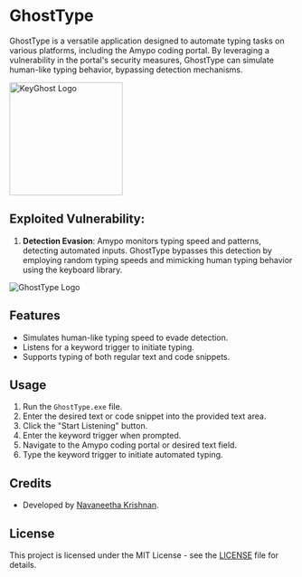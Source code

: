 # GhostType

GhostType is a versatile application designed to automate typing tasks on various platforms, including the Amypo coding portal. By leveraging a vulnerability in the portal's security measures, GhostType can simulate human-like typing behavior, bypassing detection mechanisms.

<img src="https://github.com/CuteKitty0000/GhostType/assets/144705877/1dac21b0-7616-4fe8-9f1d-996fee428da7" alt="KeyGhost Logo" width="200">


## Exploited Vulnerability:
1. **Detection Evasion**: Amypo monitors typing speed and patterns, detecting automated inputs. GhostType bypasses this detection by employing random typing speeds and mimicking human typing behavior using the keyboard library.

![GhostType Logo](https://github.com/CuteKitty0000/GhostType/assets/144705877/1dac21b0-7616-4fe8-9f1d-996fee428da7)

## Features
- Simulates human-like typing speed to evade detection.
- Listens for a keyword trigger to initiate typing.
- Supports typing of both regular text and code snippets.

## Usage
1. Run the `GhostType.exe` file.
2. Enter the desired text or code snippet into the provided text area.
3. Click the "Start Listening" button.
4. Enter the keyword trigger when prompted.
5. Navigate to the Amypo coding portal or desired text field.
6. Type the keyword trigger to initiate automated typing.

## Credits
- Developed by [Navaneetha Krishnan](https://github.com/CuteKitty0000).

## License
This project is licensed under the MIT License - see the [LICENSE](LICENSE) file for details.